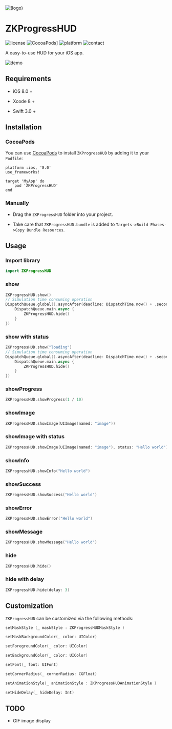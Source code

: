 ![(logo)](https://raw.githubusercontent.com/WangWenzhuang/ZKProgressHUD/master/Demo/image%402x.png)

# ZKProgressHUD

![license](https://img.shields.io/badge/license-MIT-brightgreen.svg)
![CocoaPods](https://img.shields.io/badge/pod-v0.5-brightgreen.svg)]
![platform](https://img.shields.io/badge/platform-iOS-brightgreen.svg)
![contact](https://img.shields.io/badge/contact-1020304029%40qq.com-brightgreen.svg)

A easy-to-use HUD for your iOS app.

![demo](https://github.com/WangWenzhuang/ZKProgressHUD/blob/master/demo.gif)

## Requirements

* iOS 8.0 +

* Xcode 8 +

* Swift 3.0 +

## Installation

### CocoaPods

You can use [CocoaPods](http://cocoapods.org/) to install `ZKProgressHUD` by adding it to your `Podfile`:

```ogdl
platform :ios, '8.0'
use_frameworks!

target 'MyApp' do
    pod 'ZKProgressHUD'
end
```
### Manually

* Drag the `ZKProgressHUD` folder into your project.

* Take care that `ZKProgressHUD.bundle` is added to `Targets->Build Phases->Copy Bundle Resources`.

## Usage

### Import library

```swift
import ZKProgressHUD
```

### show

```swift
ZKProgressHUD.show()
// Simulation time consuming operation
DispatchQueue.global().asyncAfter(deadline: DispatchTime.now() + .seconds(3), execute: {
    DispatchQueue.main.async {
        ZKProgressHUD.hide()
    }
})
```

### show with status

```swift
ZKProgressHUD.show("loading")
// Simulation time consuming operation
DispatchQueue.global().asyncAfter(deadline: DispatchTime.now() + .seconds(3), execute: {
    DispatchQueue.main.async {
        ZKProgressHUD.hide()
    }
})
```

### showProgress

```swift
ZKProgressHUD.showProgress(1 / 10)
```

### showImage

```swift
ZKProgressHUD.showImage(UIImage(named: "image"))
```

### showImage with status

```swift
ZKProgressHUD.showImage(UIImage(named: "image"), status: "Hello world")
```

### showInfo

```swift
ZKProgressHUD.showInfo("Hello world")
```

### showSuccess

```swift
ZKProgressHUD.showSuccess("Hello world")
```

### showError

```swift
ZKProgressHUD.showError("Hello world")
```

### showMessage

```swift
ZKProgressHUD.showMessage("Hello world")
```

### hide

```swift
ZKProgressHUD.hide()
```

### hide with delay

```swift
ZKProgressHUD.hide(delay: 3)
```

## Customization

`ZKProgressHUD` can be customized via the following methods:

```swift
setMaskStyle (_ maskStyle : ZKProgressHUDMaskStyle )

setMaskBackgroundColor(_ color: UIColor)

setForegroundColor(_ color: UIColor)

setBackgroundColor(_ color: UIColor)

setFont(_ font: UIFont)

setCornerRadius(_ cornerRadius: CGFloat)

setAnimationStyle(_ animationStyle : ZKProgressHUDAnimationStyle )

setHideDelay(_ hideDelay: Int)
```

## TODO

* GIF image display